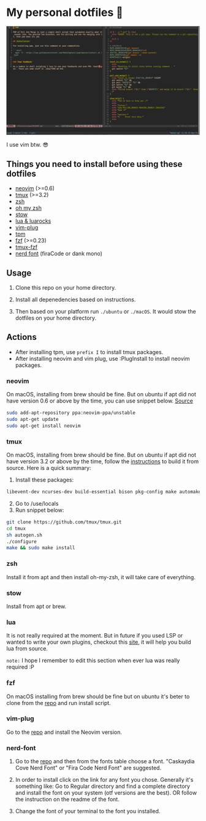 # My personal dotfiles 🤝

![workflow-screenshot](./.github/assets/workflow-screenshot.png)

I use vim btw. 😎

## Things you need to install before using these dotfiles

- [neovim](#neovim) (>=0.6)
- [tmux](#tmux) (>=3.2)
- [zsh](#zsh)
- [oh my zsh](https://ohmyz.sh/)
- [stow](#stow)
- [lua & luarocks](#lua)
- [vim-plug](#vim-plug)
- [tpm](https://github.com/tmux-plugins/tpm)
- [fzf](#fzf) (>=0.23)
- [tmux-fzf](https://github.com/sainnhe/tmux-fzf)
- [nerd font](#nerd-font) (firaCode or dank mono)

## Usage
1. Clone this repo on your home directory.

2. Install all depenedencies based on instructions.

3. Then based on your platform run `./ubuntu` or `./macOS`. It would stow the dotfiles on your home directory.

## Actions

- After installing tpm, use `prefix I` to install tmux packages.
- After installing neovim and vim plug, use :PlugInstall to install neovim packages.

### neovim

On macOS, installing from brew should be fine. But on ubuntu if apt did not have version 0.6 or above by the time, you can use snippet below. [Source](https://www.codegrepper.com/code-examples/shell/ubuntu+install+neovim+0.6)

```bash
sudo add-apt-repository ppa:neovim-ppa/unstable
sudo apt-get update
sudo apt-get install neovim
```

### tmux

On macOS, installing from brew should be fine. But on ubuntu if apt did not have version 3.2 or above by the time, follow the [instructions](https://github.com/tmux/tmux/wiki/Installing) to build it from source. Here is a quick summary:

1. Install these packages:

```bash
libevent-dev ncurses-dev build-essential bison pkg-config make automake autotools-dev bison
```

2. Go to /use/locals
3. Run snippet below:

```bash
git clone https://github.com/tmux/tmux.git
cd tmux
sh autogen.sh
./configure
make && sudo make install
```

### zsh

Install it from apt and then install oh-my-zsh, it will take care of everything.

### stow

Install from apt or brew.

### lua

It is not really required at the moment. But in future if you used LSP or wanted to write your own plugins, checkout this [site](https://lindevs.com/install-lua-from-source-code-on-ubuntu/), it will help you build lua from source.

`note:` I hope I remember to edit this section when ever lua was really required :P

### fzf

On macOS installing from brew should be fine but on ubuntu it's beter to clone from the [repo](https://github.com/junegunn/fzf) and run install script.

### vim-plug

Go to the [repo](https://github.com/junegunn/vim-plug) and install the Neovim version.

### nerd-font

1. Go to the [repo](https://github.com/ryanoasis/nerd-fonts) and then from the fonts table choose a font. "Caskaydia Cove Nerd Font" or "Fira Code Nerd Font" are suggested.

2. In order to install click on the link for any font you chose. Generally it's something like: Go to Regular directory and find a complete directory and install the font on your system (otf versions are the best). OR follow the instruction on the readme of the font.

3. Change the font of your terminal to the font you installed.
